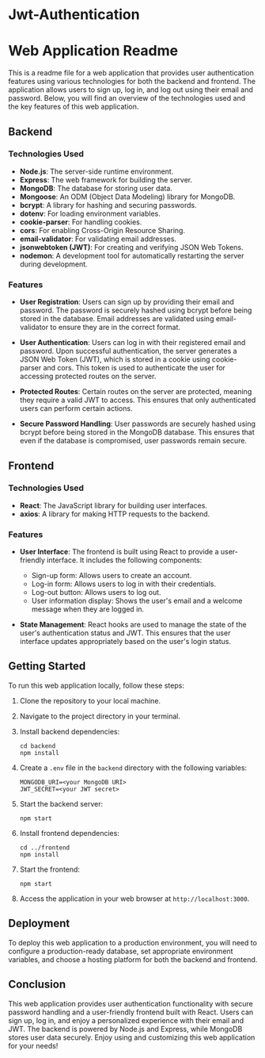 # Jwt-Authentication

# Web Application Readme

This is a readme file for a web application that provides user authentication features using various technologies for both the backend and frontend. The application allows users to sign up, log in, and log out using their email and password. Below, you will find an overview of the technologies used and the key features of this web application.

## Backend

### Technologies Used

- **Node.js**: The server-side runtime environment.
- **Express**: The web framework for building the server.
- **MongoDB**: The database for storing user data.
- **Mongoose**: An ODM (Object Data Modeling) library for MongoDB.
- **bcrypt**: A library for hashing and securing passwords.
- **dotenv**: For loading environment variables.
- **cookie-parser**: For handling cookies.
- **cors**: For enabling Cross-Origin Resource Sharing.
- **email-validator**: For validating email addresses.
- **jsonwebtoken (JWT)**: For creating and verifying JSON Web Tokens.
- **nodemon**: A development tool for automatically restarting the server during development.

### Features

- **User Registration**: Users can sign up by providing their email and password. The password is securely hashed using bcrypt before being stored in the database. Email addresses are validated using email-validator to ensure they are in the correct format.

- **User Authentication**: Users can log in with their registered email and password. Upon successful authentication, the server generates a JSON Web Token (JWT), which is stored in a cookie using cookie-parser and cors. This token is used to authenticate the user for accessing protected routes on the server.

- **Protected Routes**: Certain routes on the server are protected, meaning they require a valid JWT to access. This ensures that only authenticated users can perform certain actions.

- **Secure Password Handling**: User passwords are securely hashed using bcrypt before being stored in the MongoDB database. This ensures that even if the database is compromised, user passwords remain secure.

## Frontend

### Technologies Used

- **React**: The JavaScript library for building user interfaces.
- **axios**: A library for making HTTP requests to the backend.

### Features

- **User Interface**: The frontend is built using React to provide a user-friendly interface. It includes the following components:
  - Sign-up form: Allows users to create an account.
  - Log-in form: Allows users to log in with their credentials.
  - Log-out button: Allows users to log out.
  - User information display: Shows the user's email and a welcome message when they are logged in.

- **State Management**: React hooks are used to manage the state of the user's authentication status and JWT. This ensures that the user interface updates appropriately based on the user's login status.

## Getting Started

To run this web application locally, follow these steps:

1. Clone the repository to your local machine.

2. Navigate to the project directory in your terminal.

3. Install backend dependencies:
   ```
   cd backend
   npm install
   ```

4. Create a `.env` file in the `backend` directory with the following variables:
   ```
   MONGODB_URI=<your MongoDB URI>
   JWT_SECRET=<your JWT secret>
   ```

5. Start the backend server:
   ```
   npm start
   ```

6. Install frontend dependencies:
   ```
   cd ../frontend
   npm install
   ```

7. Start the frontend:
   ```
   npm start
   ```

8. Access the application in your web browser at `http://localhost:3000`.

## Deployment

To deploy this web application to a production environment, you will need to configure a production-ready database, set appropriate environment variables, and choose a hosting platform for both the backend and frontend.

## Conclusion

This web application provides user authentication functionality with secure password handling and a user-friendly frontend built with React. Users can sign up, log in, and enjoy a personalized experience with their email and JWT. The backend is powered by Node.js and Express, while MongoDB stores user data securely. Enjoy using and customizing this web application for your needs!
